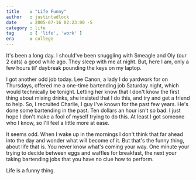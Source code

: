 ```yaml
---
title    : "Life Funny"
author   : justintadlock
date     : 2005-07-16 02:23:00 -5
category : life
tag      : [ 'life', 'work' ]
era      : college
---
```


It's been a long day.  I should've been snuggling with Smeagle and Oly (our 2 cats) a good while ago.  They sleep with me at night.  But, here I am, only a few hours til' daybreak pounding the keys on my laptop.

I got another odd job today.  Lee Canon, a lady I do yardwork for on Thursdays, offered me a one-time bartending job Saturday night, which would technically be tonight.  Letting her know that I don't know the first thing about mixing drinks, she insisted that I do this, and try and get a friend to help.  So, I recruited Charlie, I guy I've known for the past few years.  He's done some bartending in the past.  Ten dollars an hour isn't so bad.  I just hope I don't make a fool of myself trying to do this.  At least I got someone who I know, so I'll feel a little more at ease.

It seems odd.  When I wake up in the mornings I don't think that far ahead into the day and wonder what will become of it.  But that's the funny thing, about life that is.  You never know what's coming your way.  One minute your trying to decide between eggs and waffles for breakfast, the next your taking bartending jobs that you have no clue how to perform.

Life is a funny thing.
